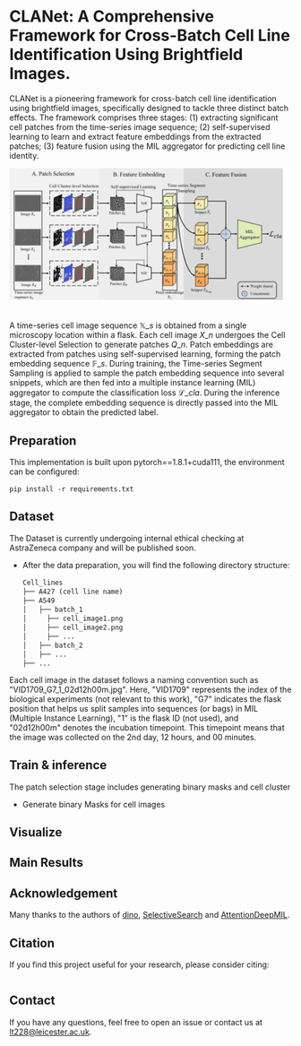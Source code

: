 # CLANet: A Comprehensive Framework for Cross-Batch Cell Line Identification Using Brightfield Images.
CLANet is a pioneering framework for cross-batch cell line identification using brightfield images, specifically designed to tackle three distinct batch effects. The framework comprises three stages: (1) extracting significant cell patches from the time-series image sequence; (2) self-supervised learning to learn and extract feature embeddings from the extracted patches; (3) feature fusion using the MIL aggregator for predicting cell line identity.

<!-- ## Introduction -->
<div align="center">
  <img src="figs/framework.png"/>
</div><br/>

A time-series cell image sequence $\mathbb{X}\_{s}$ is obtained from a single microscopy location within a flask. Each cell image $X\_{n}$ undergoes the Cell Cluster-level Selection to generate patches $Q\_{n}$. Patch embeddings are extracted from patches using self-supervised learning, forming the patch embedding sequence $\mathbb{F}\_{s}$. During training, the Time-series Segment Sampling is applied to sample the patch embedding sequence into several snippets, which are then fed into a multiple instance learning (MIL) aggregator to compute the classification loss $\mathcal{L}\_{cla}$. During the inference stage, the complete embedding sequence is directly passed into the MIL aggregator to obtain the predicted label.

## Preparation
This implementation is built upon pytorch==1.8.1+cuda111, the environment can be configured:
```
pip install -r requirements.txt
```
## Dataset
The Dataset is currently undergoing internal ethical checking at AstraZeneca company and will be published soon.
* After the data preparation, you will find the following directory structure:  
  ```
  Cell_lines
  ├── A427 (cell line name)
  ├── A549
  │   ├── batch_1
  │     ├── cell_image1.png
  │     ├── cell_image2.png
  │     ├── ...
  │   ├── batch_2
  │   ├── ...
  ├── ...
  ```
Each cell image in the dataset follows a naming convention such as "VID1709_G7_1_02d12h00m.jpg". Here, "VID1709" represents the index of the biological experiments (not relevant to this work), "G7" indicates the flask position that helps us split samples into sequences (or bags) in MIL (Multiple Instance Learning), "1" is the flask ID (not used), and "02d12h00m" denotes the incubation timepoint. This timepoint means that the image was collected on the 2nd day, 12 hours, and 00 minutes.

## Train & inference
The patch selection stage includes generating binary masks and cell cluster 
* Generate binary Masks for cell images
## Visualize


## Main Results  


## Acknowledgement
Many thanks to the authors of [dino](https://github.com/facebookresearch/dino), [SelectiveSearch](https://github.com/AlpacaTechJP/selectivesearch) and [AttentionDeepMIL](https://github.com/AMLab-Amsterdam/AttentionDeepMIL/blob/master/model.py).


## Citation
If you find this project useful for your research, please consider citing: 
```bibtex   

```

## Contact
If you have any questions, feel free to open an issue or contact us at lt228@leicester.ac.uk.
